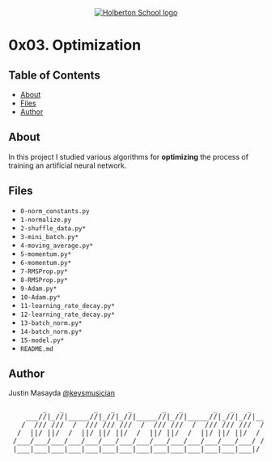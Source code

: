<p align="center">
  <a href=#>
    <img src="https://intranet.hbtn.io/assets/holberton-logo-full-black-157ccfa3d2134776c1e3f78c0fe682968e8848b64fcacc6187976044f75f35a8.png" alt="Holberton School logo">
  </a>
</p>

# 0x03. Optimization

## Table of Contents
* [About](#about)
* [Files](#files)
* [Author](#author)

## About
In this project I studied various algorithms for **optimizing** the process of training an artificial neural network.

## Files
* `0-norm_constants.py`
* `1-normalize.py`
* `2-shuffle_data.py*`
* `3-mini_batch.py*`
* `4-moving_average.py*`
* `5-momentum.py*`
* `6-momentum.py*`
* `7-RMSProp.py*`
* `8-RMSProp.py*`
* `9-Adam.py*`
* `10-Adam.py*`
* `11-learning_rate_decay.py*`
* `12-learning_rate_decay.py*`
* `13-batch_norm.py*`
* `14-batch_norm.py*`
* `15-model.py*`
* `README.md`

## Author
Justin Masayda [@keysmusician](https://github.com/keysmusician)
<pre align="center">
        _   _       _   _   _       _   _       _   _   _     
    ___//|_//|_____//|_//|_//|_____//|_//|_____//|_//|_//|___ 
   /  /// ///  /  /// /// ///  /  /// ///  /  /// /// ///  / |
  /  ||/ ||/  /  ||/ ||/ ||/  /  ||/ ||/  /  ||/ ||/ ||/  / / 
 /___/___/___/___/___/___/___/___/___/___/___/___/___/___/ /  
 |___|___|___|___|___|___|___|___|___|___|___|___|___|___|/   
 
</pre>
<p><span style="font-family: 'Lucida Console'; line-height: 14px; font-size: 14px; display: inline-block;">&nbsp;</span></p>
